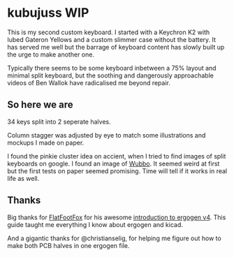 # kubujuss WIP
This is my second custom keyboard. I started with a Keychron K2 with lubed Gateron Yellows and a custom slimmer case without the battery. It has served me well but the barrage of keyboard content has slowly built up the urge to make another one.

Typically there seems to be some keyboard inbetween a 75% layout and minimal split keyboard, but the soothing and dangerously approachable videos of Ben Wallok have radicalised me beyond repair.

## So here we are
34 keys split into 2 seperate halves.

Column stagger was adjusted by eye to match some illustrations and mockups I made on paper.

I found the pinkie cluster idea on accient, when I tried to find images of split keyboards on google. I found an image of [Wubbo](https://github.com/cacheworks/Wubbo). It seemed weird at first but the first tests on paper seemed promising. Time will tell if it works in real life as well.

## Thanks
Big thanks for [FlatFootFox](https://flatfootfox.com/) for his awesome [introduction to ergogen v4](https://flatfootfox.com/ergogen-introduction/). This guide taught me everything I know about ergogen and kicad.

And a gigantic thanks for @christianselig, for helping me figure out how to make both PCB halves in one ergogen file.
